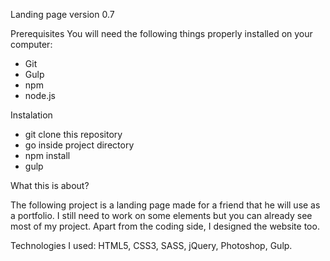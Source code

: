 Landing page
version 0.7

Prerequisites
You will need the following things properly installed on your computer:

- Git
- Gulp
- npm
- node.js

Instalation
- git clone this repository
- go inside project directory
- npm install
- gulp

What this is about?

The following project is a landing page made for a friend that he will use as a portfolio.
I still need to work on some elements but you can already see most of my project. 
Apart from the coding side, I designed the website too.

Technologies I used:
HTML5, CSS3, SASS, jQuery, Photoshop, Gulp.



